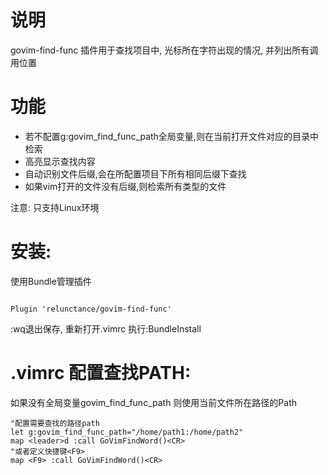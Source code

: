 # 说明
govim-find-func 插件用于查找项目中, 光标所在字符出现的情况, 并列出所有调用位置

# 功能
* 若不配置g:govim_find_func_path全局变量,则在当前打开文件对应的目录中检索
* 高亮显示查找内容
* 自动识别文件后缀,会在所配置项目下所有相同后缀下查找
* 如果vim打开的文件没有后缀,则检索所有类型的文件

注意: 只支持Linux环境 


# 安装:

使用Bundle管理插件
```

Plugin 'relunctance/govim-find-func'

```
:wq退出保存, 重新打开.vimrc 执行:BundleInstall

# .vimrc 配置查找PATH:
如果没有全局变量govim_find_func_path 则使用当前文件所在路径的Path
```
"配置需要查找的路径path 
let g:govim_find_func_path="/home/path1:/home/path2"
map <leader>d :call GoVimFindWord()<CR>
"或者定义快捷键<F9>
map <F9> :call GoVimFindWord()<CR>
```

